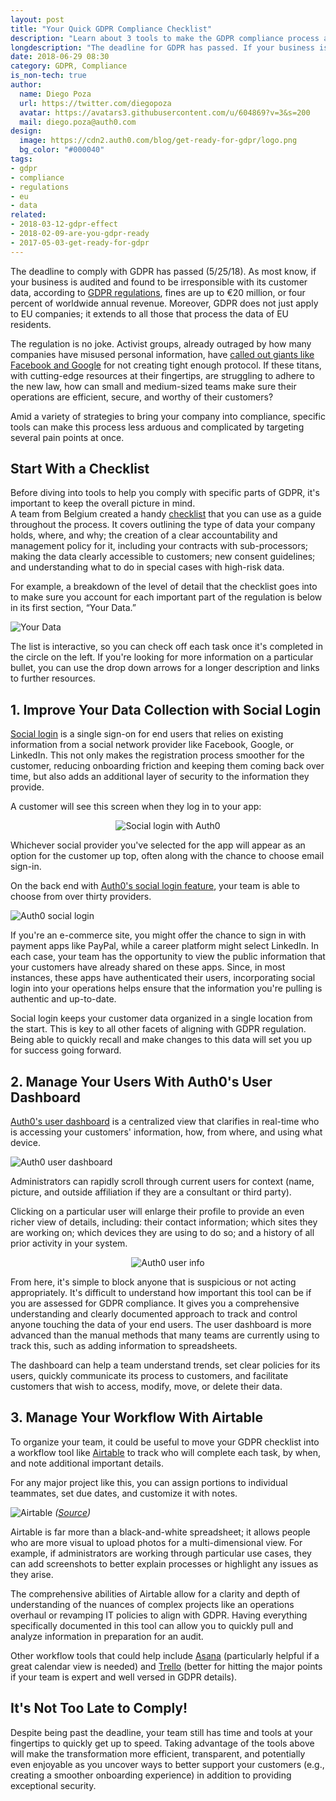 ```yaml
---
layout: post
title: "Your Quick GDPR Compliance Checklist"
description: "Learn about 3 tools to make the GDPR compliance process as efficient as possible."
longdescription: "The deadline for GDPR has passed. If your business is audited and found to be out of compliance, fines can be up to €20M. Learn about 3 tools to make the GDPR compliance process as efficient as possible."
date: 2018-06-29 08:30
category: GDPR, Compliance
is_non-tech: true
author:
  name: Diego Poza
  url: https://twitter.com/diegopoza
  avatar: https://avatars3.githubusercontent.com/u/604869?v=3&s=200
  mail: diego.poza@auth0.com
design:
  image: https://cdn2.auth0.com/blog/get-ready-for-gdpr/logo.png
  bg_color: "#000040"
tags:
- gdpr
- compliance
- regulations
- eu
- data
related:
- 2018-03-12-gdpr-effect
- 2018-02-09-are-you-gdpr-ready
- 2017-05-03-get-ready-for-gdpr
---
```


The deadline to comply with GDPR has passed (5/25/18). As most know, if your business is audited and found to be irresponsible with its customer data, according to [GDPR regulations](https://www.gdpreu.org/compliance/fines-and-penalties/), fines are up to €20 million, or four percent of worldwide annual revenue. Moreover, GDPR does not just apply to EU companies; it extends to all those that process the data of EU residents.

The regulation is no joke. Activist groups, already outraged by how many companies have misused personal information, have [called out giants like Facebook and Google](https://www.cnet.com/news/gdpr-google-and-facebook-face-up-to-9-3-billion-in-fines-on-first-day-of-new-privacy-law/) for not creating tight enough protocol. If these titans, with cutting-edge resources at their fingertips, are struggling to adhere to the new law, how can small and medium-sized teams make sure their operations are efficient, secure, and worthy of their customers? 

Amid a variety of strategies to bring your company into compliance, specific tools can make this process less arduous and complicated by targeting several pain points at once. 

## Start With a Checklist

Before diving into tools to help you comply with specific parts of GDPR, it's important to keep the overall picture in mind.  
A team from Belgium created a handy [checklist](https://gdprchecklist.io/) that you can use as a guide throughout the process. It covers outlining the type of data your company holds, where, and why; the creation of a clear accountability and management policy for it, including your contracts with sub-processors; making the data clearly accessible to customers; new consent guidelines; and understanding what to do in special cases with high-risk data. 

For example, a breakdown of the level of detail that the checklist goes into to make sure you account for each important part of the regulation is below in its first section, “Your Data.”

![Your Data](https://cdn.auth0.com/blog/gdpr-checklist/gdpr-yourdata.png)

The list is interactive, so you can check off each task once it's completed in the circle on the left. If you're looking for more information on a particular bullet, you can use the drop down arrows for a longer description and links to further resources.

## 1. Improve Your Data Collection with Social Login

[Social login](https://auth0.com/learn/social-login/) is a single sign-on for end users that relies on existing information from a social network provider like Facebook, Google, or LinkedIn. This not only makes the registration process smoother for the customer, reducing onboarding friction and keeping them coming back over time, but also adds an additional layer of security to the information they provide. 

A customer will see this screen when they log in to your app:

<p align="center">
<img src="https://cdn.auth0.com/blog/gdpr-checklist/what-is-social-login.jpg" alt="Social login with Auth0">
</p>

Whichever social provider you've selected for the app will appear as an option for the customer up top, often along with the chance to choose email sign-in.

On the back end with [Auth0's social login feature](https://auth0.com/learn/social-login/), your team is able to choose from over thirty providers.

![Auth0 social login](https://cdn.auth0.com/blog/gdpr-checklist/auth0-social.png)

If you're an e-commerce site, you might offer the chance to sign in with payment apps like PayPal, while a career platform might select LinkedIn. In each case, your team has the opportunity to view the public information that your customers have already shared on these apps. Since, in most instances, these apps have authenticated their users, incorporating social login into your operations helps ensure that the information you're pulling is authentic and up-to-date. 

Social login keeps your customer data organized in a single location from the start. This is key to all other facets of aligning with GDPR regulation. Being able to quickly recall and make changes to this data will set you up for success going forward.

## 2. Manage Your Users With Auth0's User Dashboard

[Auth0's user dashboard](https://auth0.com/gdpr) is a centralized view that clarifies in real-time who is accessing your customers' information, how, from where, and using what device.

![Auth0 user dashboard](https://cdn.auth0.com/blog/gdpr-checklist/auth0-users.jpg)

Administrators can rapidly scroll through current users for context (name, picture, and outside affiliation if they are a consultant or third party). 

Clicking on a particular user will enlarge their profile to provide an even richer view of details, including: their contact information; which sites they are working on; which devices they are using to do so; and a history of all prior activity in your system.

<p align="center">
<img src="https://cdn.auth0.com/blog/gdpr-checklist/auth0-user.jpg" alt="Auth0 user info">
</p>

From here, it's simple to block anyone that is suspicious or not acting appropriately. It's difficult to understand how important this tool can be if you are assessed for GDPR compliance. It gives you a comprehensive understanding and clearly documented approach to track and control anyone touching the data of your end users. The user dashboard is more advanced than the manual methods that many teams are currently using to track this, such as adding information to spreadsheets.

The dashboard can help a team understand trends, set clear policies for its users, quickly communicate its process to customers, and facilitate customers that wish to access, modify, move, or delete their data.

## 3. Manage Your Workflow With Airtable

To organize your team, it could be useful to move your GDPR checklist into a workflow tool like [Airtable](https://airtable.com/) to track who will complete each task, by when, and note additional important details. 

For any major project like this, you can assign portions to individual teammates, set due dates, and customize it with notes.

![Airtable](https://cdn.auth0.com/blog/gdpr-checklist/pm.jpg)
_([Source](https://guide.airtable.com/project-management/))_

Airtable is far more than a black-and-white spreadsheet; it allows people who are more visual to upload photos for a multi-dimensional view. For example, if administrators are working through particular use cases, they can add screenshots to better explain processes or highlight any issues as they arise. 

The comprehensive abilities of Airtable allow for a clarity and depth of understanding of the nuances of complex projects like an operations overhaul or revamping IT policies to align with GDPR. Having everything specifically documented in this tool can allow you to quickly pull and analyze information in preparation for an audit.   

Other workflow tools that could help include [Asana](https://asana.com/guide/examples/project-management/project-management) (particularly helpful if a great calendar view is needed) and [Trello](https://trello.com/) (better for hitting the major points if your team is expert and well versed in GDPR details).

## It's Not Too Late to Comply!

Despite being past the deadline, your team still has time and tools at your fingertips to quickly get up to speed. Taking advantage of the tools above will make the transformation more efficient, transparent, and potentially even enjoyable as you uncover ways to better support your customers (e.g., creating a smoother onboarding experience) in addition to providing exceptional security.


